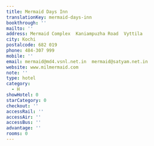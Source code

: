 ```yaml
---
title: Mermaid Days Inn
translationKey: mermaid-days-inn
bookthrough: ''
mailto: ''
address: Mermaid Complex  Kaniampuzha Road  Vyttila
city: Kochi
postalcode: 682 019
phone: 484-307 999
mobile: ''
email: mermaid@md4.vsnl.net.in  mermaid@satyam.net.in
website: www.milmermaid.com
note: ''
type: hotel
category:
  - H
showHotel: 0
starCategory: 0
checkout: ''
accessRail: ''
accessAir: ''
accessBus: ''
advantage: ''
rooms: 0
---
```

